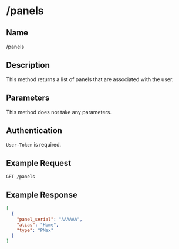 # /panels

## Name
/panels

## Description
This method returns a list of panels that are associated with the user.

## Parameters
This method does not take any parameters.

## Authentication
`User-Token` is required.

## Example Request
`GET /panels`

## Example Response
```json
[
  {
    "panel_serial": "AAAAAA",
    "alias": "Home",
    "type": "PMax"
  }
]
```
